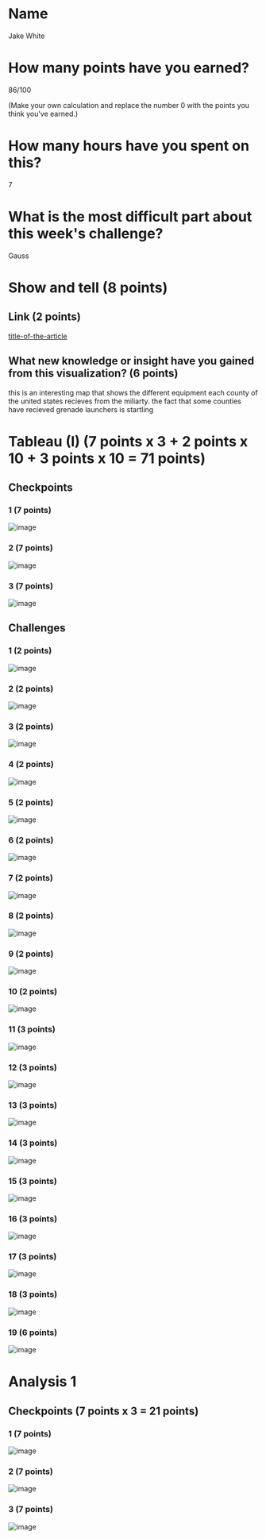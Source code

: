 # Name

Jake White

# How many points have you earned?

86/100

(Make your own calculation and replace the number 0 with the points you think you've earned.)

# How many hours have you spent on this?

7

# What is the most difficult part about this week's challenge?

Gauss

# Show and tell (8 points)

## Link (2 points)

[title-of-the-article](http://www.nytimes.com/interactive/2014/08/15/us/surplus-military-equipment-map.html?module=Search&mabReward=relbias%3Ar%2C%7B%221%22%3A%22RI%3A6%22%7D)

## What new knowledge or insight have you gained from this visualization? (6 points)

this is an interesting map that shows the different equipment each county of the united states recieves from the miliarty. the fact that some counties have recieved grenade launchers is startling 

# Tableau (I) (7 points x 3 + 2 points x 10 + 3 points x 10 = 71 points)

## Checkpoints

### 1 (7 points)

![image](http://i.imgur.com/DxtzssJ.png)

### 2 (7 points)

![image](http://i.imgur.com/iIVQC7x.png)

### 3 (7 points)

![image](http://i.imgur.com/DumjaeI.png)

## Challenges

### 1 (2 points)

![image](http://i.imgur.com/xBdECAI.png)

### 2 (2 points)

![image](http://i.imgur.com/hnPerkl.png)

### 3 (2 points)

![image](http://i.imgur.com/yIV0wOK.png)

### 4 (2 points)

![image](http://i.imgur.com/RIKXYF7.png)

### 5 (2 points)

![image](http://i.imgur.com/A9OXBh4.png)

### 6 (2 points)

![image](http://i.imgur.com/bbfbDjx.png)

### 7 (2 points)

![image](http://i.imgur.com/8GvpaB7.png)

### 8 (2 points)

![image](http://i.imgur.com/B9audT6.png)

### 9 (2 points)

![image](http://i.imgur.com/ytL6Qq0.png)

### 10 (2 points)

![image](http://i.imgur.com/jzq4u5H.png)

### 11 (3 points)

![image](http://i.imgur.com/jIs76Sy.png)

### 12 (3 points)

![image](http://i.imgur.com/mNlVbuH.png)

### 13 (3 points)

![image](http://i.imgur.com/IkFDIkY.png)

### 14 (3 points)

![image](http://i.imgur.com/Vf40EnP.png)

### 15 (3 points)

![image](http://i.imgur.com/3Nlz6PI.png)

### 16 (3 points)

![image](image.png?raw=true)

### 17 (3 points)

![image](http://i.imgur.com/BVEkz3D.png)

### 18 (3 points)

![image](http://i.imgur.com/teunAD7.png)

### 19 (6 points)

![image](http://i.imgur.com/PoaMskT.png)



# Analysis 1

## Checkpoints (7 points x 3 = 21 points)

### 1 (7 points)

![image](http://i.imgur.com/lpmRlSw.png)

### 2 (7 points)

![image](image.png?raw=true)

### 3 (7 points)

![image](image.png?raw=true)
